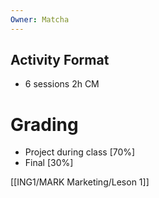```yaml
---
Owner: Matcha
---
```

## Activity Format
- 6 sessions 2h CM
# Grading
- Project during class [70%]
- Final [30%]
  
[[ING1/MARK Marketing/Leson 1]]